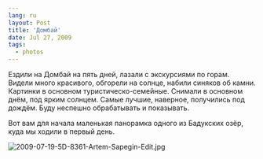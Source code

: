```yaml
---
lang: ru
layout: Post
title: 'Домбай'
date: Jul 27, 2009
tags:
  - photos
---
```


Ездили на Домбай на пять дней, лазали с экскурсиями по горам. Видели много красивого, обгорели на солнце, набили синяков об камни. Картинки в основном туристическо-семейные. Снимали в основном днём, под ярким солнцем. Самые лучшие, наверное, получились под дождём. Буду неспешно обрабатывать и показывать.

Вот вам для начала маленькая панорамка одного из Бадукских озёр, куда мы ходили в первый день.

![2009-07-19-5D-8361-Artem-Sapegin-Edit.jpg](photo://412)

